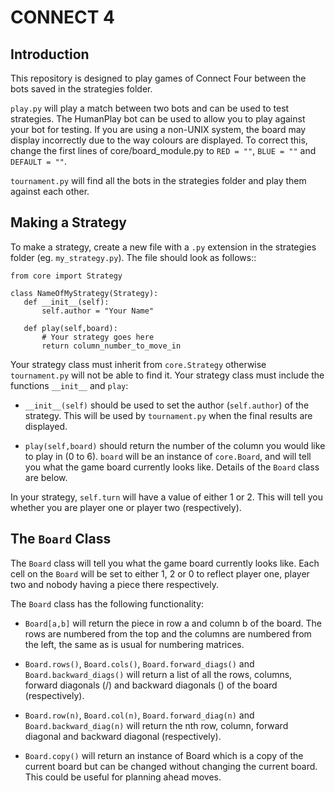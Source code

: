 CONNECT 4
=========

Introduction
------------
This repository is designed to play games of Connect Four between the bots
saved in the strategies folder.

``play.py`` will play a match between two bots and can be used to test
strategies. The HumanPlay bot can be used to allow you to play against your
bot for testing. If you are using a non-UNIX system, the board may display
incorrectly due to the way colours are displayed. To correct this, change the
first lines of core/board_module.py to ``RED = ""``, ``BLUE = ""`` and
``DEFAULT = ""``.

``tournament.py`` will find all the bots in the strategies folder and play
them against each other.

Making a Strategy
-----------------
To make a strategy, create a new file with a ``.py`` extension in the
strategies folder (eg. ``my_strategy.py``). The file should look as follows::

    from core import Strategy
    
    class NameOfMyStrategy(Strategy):
       def __init__(self):
           self.author = "Your Name"
    
       def play(self,board):
           # Your strategy goes here
           return column_number_to_move_in

Your strategy class must inherit from ``core.Strategy`` otherwise 
``tournament.py`` will not be able to find it. Your strategy class must 
include the functions ``__init__`` and ``play``:

*   ``__init__(self)`` should be used to set the author (``self.author``) of
    the strategy. This will be used by ``tournament.py`` when the final
    results are displayed.

*   ``play(self,board)`` should return the number of the column you would like
    to play in (0 to 6). ``board`` will be an instance of ``core.Board``, and
    will tell you what the game board currently looks like. Details of the
    ``Board`` class are below.

In your strategy, ``self.turn`` will have a value of either 1 or 2. This will
tell you whether you are player one or player two (respectively).

The ``Board`` Class
-------------------
The ``Board`` class will tell you what the game board currently looks like.
Each cell on the ``Board`` will be set to either 1, 2 or 0 to reflect player
one, player two and nobody having a piece there respectively.

The ``Board`` class has the following functionality:

*   ``Board[a,b]`` will return the piece in row a and column b of the board. The
    rows are numbered from the top and the columns are numbered from the left,
    the same as is usual for numbering matrices.

*   ``Board.rows()``, ``Board.cols()``, ``Board.forward_diags()`` and
    ``Board.backward_diags()`` will return a list of all the rows, columns,
    forward diagonals (/) and backward diagonals (\) of the board
    (respectively).

*   ``Board.row(n)``, ``Board.col(n)``, ``Board.forward_diag(n)`` and
    ``Board.backward_diag(n)`` will return the nth row, column, forward diagonal
    and backward diagonal (respectively).

*   ``Board.copy()`` will return an instance of Board which is a copy of the
    current board but can be changed without changing the current board. This
    could be useful for planning ahead moves.
